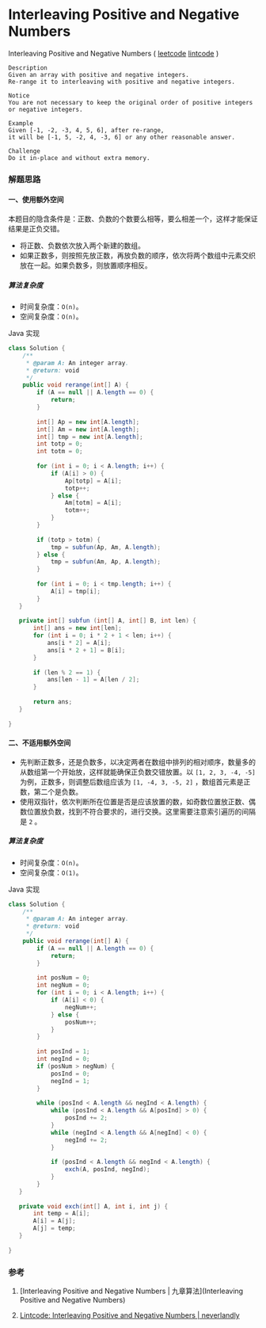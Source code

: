  # Interleaving Positive and Negative Numbers

 Interleaving Positive and Negative Numbers  ( [leetcode]()  [lintcode](http://www.lintcode.com/en/problem/interleaving-positive-and-negative-numbers/) )

```
Description
Given an array with positive and negative integers. 
Re-range it to interleaving with positive and negative integers.

Notice
You are not necessary to keep the original order of positive integers or negative integers.

Example
Given [-1, -2, -3, 4, 5, 6], after re-range, 
it will be [-1, 5, -2, 4, -3, 6] or any other reasonable answer.

Challenge 
Do it in-place and without extra memory.
```

### 解题思路

#### 一、使用额外空间

本题目的隐含条件是：正数、负数的个数要么相等，要么相差一个，这样才能保证结果是正负交错。

- 将正数、负数依次放入两个新建的数组。
- 如果正数多，则按照先放正数，再放负数的顺序，依次将两个数组中元素交织放在一起。如果负数多，则放置顺序相反。

##### 算法复杂度

- 时间复杂度：`O(n)`。
- 空间复杂度：`O(n)`。

Java 实现

```java
class Solution {
    /**
     * @param A: An integer array.
     * @return: void
     */
    public void rerange(int[] A) {
        if (A == null || A.length == 0) {
            return;
        }
        
        int[] Ap = new int[A.length];
        int[] Am = new int[A.length];
        int[] tmp = new int[A.length];
        int totp = 0;
        int totm = 0;
        
        for (int i = 0; i < A.length; i++) {
            if (A[i] > 0) {
                Ap[totp] = A[i];
                totp++;
            } else {
                Am[totm] = A[i];
                totm++;
            }
        }
        
        if (totp > totm) {
            tmp = subfun(Ap, Am, A.length);
        } else {
            tmp = subfun(Am, Ap, A.length);
        }
        
        for (int i = 0; i < tmp.length; i++) {
            A[i] = tmp[i];
        }
   }
   
   private int[] subfun (int[] A, int[] B, int len) {
       int[] ans = new int[len];
       for (int i = 0; i * 2 + 1 < len; i++) {
           ans[i * 2] = A[i];
           ans[i * 2 + 1] = B[i];
       }
       
       if (len % 2 == 1) {
           ans[len - 1] = A[len / 2];
       } 
       
       return ans;
   }
   
}
```



#### 二、不适用额外空间

- 先判断正数多，还是负数多，以决定两者在数组中排列的相对顺序，数量多的从数组第一个开始放，这样就能确保正负数交错放置。以 `[1, 2, 3, -4, -5]` 为例，正数多，则调整后数组应该为 `[1, -4, 3, -5, 2]` ，数组首元素是正数，第二个是负数。
- 使用双指针，依次判断所在位置是否是应该放置的数，如奇数位置放正数、偶数位置放负数，找到不符合要求的，进行交换。这里需要注意索引遍历的间隔是 `2` 。

##### 算法复杂度

- 时间复杂度：`O(n)`。
- 空间复杂度：`O(1)`。

Java 实现

```java
class Solution {
    /**
     * @param A: An integer array.
     * @return: void
     */
    public void rerange(int[] A) {
        if (A == null || A.length == 0) {
            return;
        }
        
        int posNum = 0;
        int negNum = 0;
        for (int i = 0; i < A.length; i++) {
            if (A[i] < 0) {
                negNum++;
            } else {
                posNum++;
            }
        }
        
        int posInd = 1;
        int negInd = 0;
        if (posNum > negNum) {
            posInd = 0;
            negInd = 1;
        }
        
        while (posInd < A.length && negInd < A.length) {
            while (posInd < A.length && A[posInd] > 0) {
                posInd += 2;
            }
            while (negInd < A.length && A[negInd] < 0) {
                negInd += 2;
            }
            
            if (posInd < A.length && negInd < A.length) {
                exch(A, posInd, negInd);
            }
        }
   }
   
   private void exch(int[] A, int i, int j) {
       int temp = A[i];
       A[i] = A[j];
       A[j] = temp;
   }
   
}
```



### 参考

1. [Interleaving Positive and Negative Numbers | 九章算法](Interleaving Positive and Negative Numbers)

2. [Lintcode: Interleaving Positive and Negative Numbers | neverlandly](http://www.cnblogs.com/EdwardLiu/p/4314781.html)

   ​